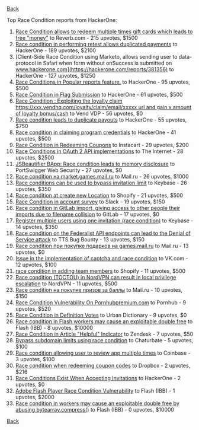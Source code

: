 [Back](../README.md)

Top Race Condition reports from HackerOne:

1. [Race Condition allows to redeem multiple times gift cards which leads to free "money"](https://hackerone.com/reports/759247) to Reverb.com - 215 upvotes, $1500
2. [Race condition in performing retest allows duplicated payments](https://hackerone.com/reports/429026) to HackerOne - 189 upvotes, $2100
3. [Client-Side Race Condition using Marketo, allows sending user to data-protocol in Safari when form without onSuccess is submitted on www.hackerone.com](https://hackerone.com/reports/381356) to HackerOne - 127 upvotes, $1250
4. [Race Conditions in Popular reports feature.](https://hackerone.com/reports/146845) to HackerOne - 95 upvotes, $500
5. [Race Condition in Flag Submission](https://hackerone.com/reports/454949) to HackerOne - 61 upvotes, $500
6. [Race Condition : Exploiting the loyalty claim https://xxx.vendhq.com/loyalty/claim/email/xxxxx url and gain x amount of loyalty bonus/cash](https://hackerone.com/reports/331940) to Vend VDP - 56 upvotes, $0
7. [Race condition leads to duplicate payouts](https://hackerone.com/reports/220445) to HackerOne - 55 upvotes, $750
8. [Race condition in claiming program credentials](https://hackerone.com/reports/488985) to HackerOne - 41 upvotes, $500
9. [Race Condition in Redeeming Coupons](https://hackerone.com/reports/157996) to Instacart - 29 upvotes, $200
10. [Race Conditions in OAuth 2 API implementations](https://hackerone.com/reports/55140) to The Internet - 28 upvotes, $2500
11. [JSBeautifier BApp: Race condition leads to memory disclosure](https://hackerone.com/reports/187134) to PortSwigger Web Security - 27 upvotes, $0
12. [Race condition на market.games.mail.ru](https://hackerone.com/reports/317557) to Mail.ru - 26 upvotes, $1000
13. [Race conditions can be used to bypass invitation limit](https://hackerone.com/reports/115007) to Keybase - 26 upvotes, $350
14. [Race condition at create new Location](https://hackerone.com/reports/413759) to Shopify - 21 upvotes, $500
15. [Race Condition in account survey](https://hackerone.com/reports/165570) to Slack - 19 upvotes, $150
16. [Race condition in GitLab import, giving access to other people their imports due to filename collision](https://hackerone.com/reports/214028) to GitLab - 17 upvotes, $0
17. [Register multiple users using one invitation (race condition)](https://hackerone.com/reports/148609) to Keybase - 14 upvotes, $350
18. [Race condition on the Federalist API endpoints can lead to the Denial of Service attack](https://hackerone.com/reports/249319) to TTS Bug Bounty - 13 upvotes, $150
19. [Race condition при покупке подарков на games.mail.ru](https://hackerone.com/reports/685432) to Mail.ru - 13 upvotes, $0
20. [Issue in the implementation of captcha and race condition](https://hackerone.com/reports/67562) to VK.com - 12 upvotes, $100
21. [race condition in adding team members](https://hackerone.com/reports/176127) to Shopify - 11 upvotes, $500
22. [Race condition (TOCTOU) in NordVPN can result in local privilege escalation](https://hackerone.com/reports/768110) to NordVPN - 11 upvotes, $500
23. [Race condition на покупке призов за баллы](https://hackerone.com/reports/700833) to Mail.ru - 10 upvotes, $150
24. [Race Condition Vulnerability On Pornhubpremium.com](https://hackerone.com/reports/183624) to Pornhub - 9 upvotes, $520
25. [Race Condition in Definition Votes](https://hackerone.com/reports/152717) to Urban Dictionary - 9 upvotes, $0
26. [Race condition in Flash workers may cause an exploitabl​e double free](https://hackerone.com/reports/37240) to Flash (IBB) - 8 upvotes, $10000
27. [Race Condition in Article "Helpful" Indicator](https://hackerone.com/reports/109485) to Zendesk - 7 upvotes, $50
28. [Bypass subdomain limits using race condition](https://hackerone.com/reports/395351) to Chaturbate - 5 upvotes, $100
29. [Race condition allowing user to review app multiple times](https://hackerone.com/reports/106360) to Coinbase - 3 upvotes, $100
30. [Race condition when redeeming coupon codes](https://hackerone.com/reports/59179) to Dropbox - 2 upvotes, $216
31. [Race Conditions Exist When Accepting Invitations](https://hackerone.com/reports/119354) to HackerOne - 2 upvotes, $0
32. [Adobe Flash Player Race Condition Vulnerability](https://hackerone.com/reports/119657) to Flash (IBB) - 1 upvotes, $2000
33. [Race condition in workers may cause an exploitable double free by abusing bytearray.compress()](https://hackerone.com/reports/47227) to Flash (IBB) - 0 upvotes, $10000


[Back](../README.md)